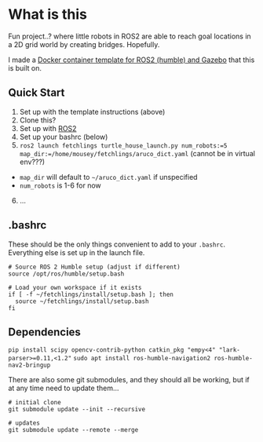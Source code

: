 # What is this

Fun project..? where little robots in ROS2 are able to reach goal locations in a 2D grid world by creating bridges. Hopefully.

I made a [Docker container template for ROS2 (humble) and Gazebo](https://github.com/lemonlemonde/gazebo-ros2-docker-template) that this is built on. 

## Quick Start
1. Set up with the template instructions (above)
2. Clone this?
3. Set up with [ROS2](https://docs.ros.org/en/humble/Tutorials/Beginner-CLI-Tools/Configuring-ROS2-Environment.html) 
4. Set up your bashrc (below)
5. `ros2 launch fetchlings turtle_house_launch.py num_robots:=5 map_dir:=/home/mousey/fetchlings/aruco_dict.yaml` (cannot be in virtual env???)
  - `map_dir` will default to `~/aruco_dict.yaml` if unspecified
  - `num_robots` is 1-6 for now
6. ...


## .bashrc
These should be the only things convenient to add to your `.bashrc`.
Everything else is set up in the launch file.
```bashrc
# Source ROS 2 Humble setup (adjust if different)
source /opt/ros/humble/setup.bash

# Load your own workspace if it exists
if [ -f ~/fetchlings/install/setup.bash ]; then
  source ~/fetchlings/install/setup.bash
fi
```

## Dependencies
`pip install scipy opencv-contrib-python catkin_pkg "empy<4" "lark-parser>=0.11,<1.2"`
`sudo apt install ros-humble-navigation2 ros-humble-nav2-bringup`

There are also some git submodules, and they should all be working, but if at any time need to update them...

```shell
# initial clone
git submodule update --init --recursive

# updates
git submodule update --remote --merge
```